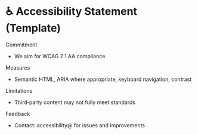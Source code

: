 # ♿ Accessibility Statement (Template)

Commitment

- We aim for WCAG 2.1 AA compliance

Measures

- Semantic HTML, ARIA where appropriate, keyboard navigation, contrast

Limitations

- Third‑party content may not fully meet standards

Feedback

- Contact: accessibility@<domain> for issues and improvements
